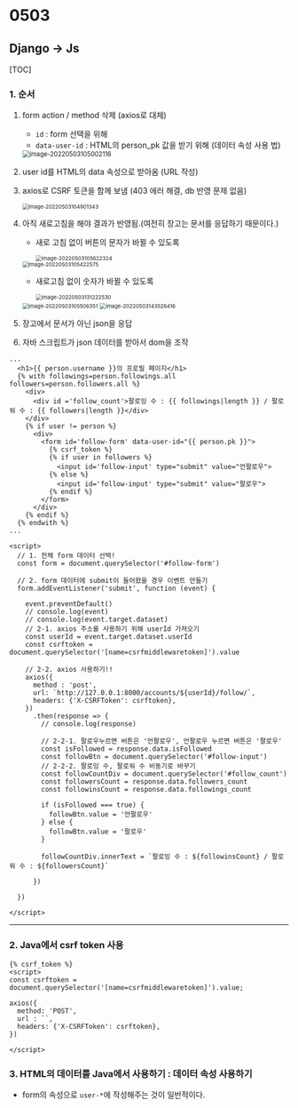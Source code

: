 # 0503

## Django -> Js

[TOC]

### 1. 순서

1. form action / method 삭제 (axios로 대체)

   * `id` : form 선택을 위해
   * `data-user-id` : HTML의 person_pk 값을 받기 위해 (데이터 속성 사용 법)

   <img src="0503_axios를이용한비동기통신실습.assets/image-20220503105002116.png" alt="image-20220503105002116" style="zoom:80%;" />

2. user id를 HTML의 data 속성으로 받아옴 (URL 작성)

3. axios로 CSRF 토큰을 함께 보냄 (403 에러 해결, db 반영 문제 없음)

   <img src="0503_axios를이용한비동기통신실습.assets/image-20220503104901343.png" alt="image-20220503104901343" style="zoom:67%;" />

4. 아직 새로고침을 해야 결과가 반영됨.(여전히 장고는 문서를 응답하기 때문이다.)

   * 새로 고침 없이 버튼의 문자가 바뀔 수 있도록 

     <img src="0503_axios를이용한비동기통신실습.assets/image-20220503105622324.png" alt="image-20220503105622324" style="zoom:67%;" />

   <img src="0503_axios를이용한비동기통신실습.assets/image-20220503105422575.png" alt="image-20220503105422575" style="zoom:67%;" />

   * 새로고침 없이 숫자가 바뀔 수 있도록

     <img src="0503_axios를이용한비동기통신실습.assets/image-20220503131222530.png" alt="image-20220503131222530" style="zoom:67%;" />

   <img src="0503_axios를이용한비동기통신실습.assets/image-20220503105506351.png" alt="image-20220503105506351" style="zoom:67%;" />

   <img src="0503_axios를이용한비동기통신실습.assets/image-20220503143526416.png" alt="image-20220503143526416" style="zoom:67%;" />

5. 장고에서 문서가 아닌 json을 응답

6. 자바 스크립트가 json 데이터를 받아서 dom을 조작

```django
...
  <h1>{{ person.username }}의 프로필 페이지</h1>
  {% with followings=person.followings.all followers=person.followers.all %}
    <div>
      <div id ='follow_count'>팔로잉 수 : {{ followings|length }} / 팔로워 수 : {{ followers|length }}</div>
    </div>
    {% if user != person %}
      <div>
        <form id='follow-form' data-user-id="{{ person.pk }}">
          {% csrf_token %}
          {% if user in followers %}
            <input id='follow-input' type="submit" value="언팔로우">
          {% else %}
            <input id='follow-input' type="submit" value="팔로우">
          {% endif %}
        </form>
      </div>
    {% endif %}
  {% endwith %}
...
```

```django
<script>
  // 1. 전체 form 데이터 선택!
  const form = document.querySelector('#follow-form')

  // 2. form 데이터에 submit이 들어왔을 경우 이벤트 만들기
  form.addEventListener('submit', function (event) {
      
    event.preventDefault()
    // console.log(event)
    // console.log(event.target.dataset)
    // 2-1. axios 주소를 사용하기 위해 userId 가져오기
    const userId = event.target.dataset.userId
    const csrftoken = document.querySelector('[name=csrfmiddlewaretoken]').value
	
    // 2-2. axios 사용하기!!
    axios({
      method : 'post',
      url: `http://127.0.0.1:8000/accounts/${userId}/follow/`,
      headers: {'X-CSRFToken': csrftoken},
    })
      .then(response => {
        // console.log(response)
        
        // 2-2-1. 팔로우누르면 버튼은 '언팔로우', 언팔로우 누르면 버튼은 '팔로우'
        const isFollowed = response.data.isFollowed
        const followBtn = document.querySelector('#follow-input')
        // 2-2-2. 팔로잉 수, 팔로워 수 비동기로 바꾸기
        const followCountDiv = document.querySelector('#follow_count')
        const followersCount = response.data.followers_count
        const followinsCount = response.data.followings_count

        if (isFollowed === true) {
          followBtn.value = '언팔로우'
        } else {
          followBtn.value = '팔로우'
        }

        followCountDiv.innerText = `팔로잉 수 : ${followinsCount} / 팔로워 수 : ${followersCount}`
      
      })

  })

</script>
```



---

### 2. Java에서 csrf token 사용

```django
{% csrf_token %}
<script>
const csrftoken = document.querySelector('[name=csrfmiddlewaretoken]').value;

axios({
  method: 'POST',
  url : ``,
  headers: {'X-CSRFToken': csrftoken},
})

</script>
```

### 3. HTML의 데이터를 Java에서 사용하기 : 데이터 속성 사용하기

* form의 속성으로 `user-*`에 작성해주는 것이 일반적이다.